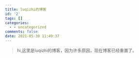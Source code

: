 ```yaml
---
title: luqizhi的博客
id: '2'
tags: []
categories:
  - - uncategorized
comments: false
date: 2021-05-30 11:49:37
---
```


> hi,这里是luqizhi的博客，因为许多原因，现在博客已经重置了。